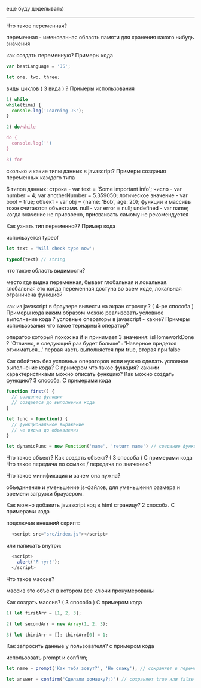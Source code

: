 еще буду доделывать)


----------------------------------

Что такое переменная?

переменная - именованная область памяти для хранения какого нибудь значения

как создать переменную? Примеры кода
```javascript
var bestLanguage = 'JS';

let one, two, three;
```

виды циклов ( 3 вида ) ? Примеры использования

```javascript
1) while
while(time) {
  console.log('Learning JS');
}

2) do/while

do {
  console.log('')
}

3) for
```

сколько и какие типы данных в javascript? Примеры создания переменных каждого типа

6 типов данных:
  строка - var text = 'Some important info';
  число - var number = 4; var anotherNumber = 5.359050;
  логическое значение - var bool = true;
  объект - var obj = {name: 'Bob', age: 20}; функции и массивы тоже считаются объектами.
  null - var error = null;
  undefined - var name; когда значение не присвоено, присваивать самому не рекомендуется

Как узнать тип переменной? Пример кода

используется typeof

```javascript
let text = 'Will check type now';

typeof(text) // string
```

что такое область видимости?

место где видна переменная, бывает глобальная и локальная. глобальная это когда переменная достуна во всем коде, локальная ограничена функцией

как из javascript в брaузере вывести на экран строчку ? ( 4-ре способа ) Примеры кода
каким образом можно реализовать условное выполнение кода ?
условные операторы в javascript - какие? Примеры использования
что такое тернарный оператор?

оператор который похож на if и принимает 3 значения: isHomeworkDone ? 'Отлично, в следующий раз будет больше' : 'Наверное придется отжиматься...'
первая часть выполняется при true, вторая при false

Как обойтись без условных операторов если нужно сделать условное выполнение кода? С примером
что такое функция? какими характеристиками можно описать функцию?
Как можно создать функцию? 3 способа. C примерами кода

```javascript
function first() {
  // создание функции
  // создается до выполнения кода
}

let func = function() {
  // функциональное выражение
  // не видна до объявления
}

let dynamicFunc = new Function('name', 'return name') // создание функции динамически
```


Что такое объект? Как создать объект? ( 3 способа ) С примерами кода
Что такое передача по ссылке / передача по значению?

Что такое минификация и зачем она нужна?

объединение и уменьшение js-файлов, для уменьшения размера и времени загрузки браузером.

Как можно добавить javascript код в html страницу? 2 способа. C примерами кода

подключив внешний скрипт:
```javascript
  <script src="src/index.js"></script>
```

или написать внутри:
```javascript
  <script>
    alert('Я тут!');
  </script>
```

Что такое массив?

массив это объект в котором все ключи пронумерованы

Как создать массив? ( 3 способа ) С примером кода

```javascript
1) let firstArr = [1, 2, 3];

2) let secondArr = new Array(1, 2, 3);

3) let thirdArr = []; thirdArr[0] = 1;
```

Как запросить данные у пользователя? с примером кода

использовать prompt и confirm;
```javascript
let name = prompt('Как тебя зовут?', 'Не скажу'); // сохраняет в переменную то что ввел пользователь, или значение по дефолту.

let answer = confirm('Сделали домашку?;)') // сохраняет true или false
```
